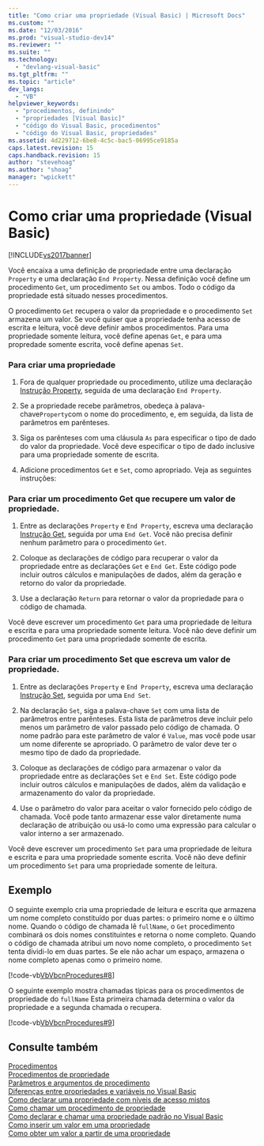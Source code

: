 ```yaml
---
title: "Como criar uma propriedade (Visual Basic) | Microsoft Docs"
ms.custom: ""
ms.date: "12/03/2016"
ms.prod: "visual-studio-dev14"
ms.reviewer: ""
ms.suite: ""
ms.technology: 
  - "devlang-visual-basic"
ms.tgt_pltfrm: ""
ms.topic: "article"
dev_langs: 
  - "VB"
helpviewer_keywords: 
  - "procedimentos, definindo"
  - "propriedades [Visual Basic]"
  - "código do Visual Basic, procedimentos"
  - "código do Visual Basic, propriedades"
ms.assetid: 4d229712-6be8-4c5c-bac5-06995ce9185a
caps.latest.revision: 15
caps.handback.revision: 15
author: "stevehoag"
ms.author: "shoag"
manager: "wpickett"
---
```

# Como criar uma propriedade (Visual Basic)
[!INCLUDE[vs2017banner](../../../../csharp/includes/vs2017banner.md)]

Você encaixa a uma definição de propriedade entre uma declaração `Property` e uma declaração `End Property`.  Nessa definição você define um procedimento `Get`, um procedimento `Set` ou ambos.  Todo o código da propriedade está situado nesses procedimentos.  
  
 O procedimento `Get` recupera o valor da propriedade e o procedimento `Set` armazena um valor.  Se você quiser que a propriedade tenha acesso de escrita e leitura, você deve definir ambos procedimentos.  Para uma propriedade somente leitura, você define apenas `Get`, e para uma propredade somente escrita, você define apenas `Set`.  
  
### Para criar uma propriedade  
  
1.  Fora de qualquer propriedade ou procedimento, utilize uma declaração [Instrução Property](../../../../visual-basic/language-reference/statements/property-statement.md), seguida de uma declaração `End Property`.  
  
2.  Se a propriedade recebe parâmetros, obedeça à palava\-chave`Property`com o nome do procedimento, e, em seguida, da lista de parâmetros em parênteses.  
  
3.  Siga os parênteses com uma cláusula `As` para especificar o tipo de dado do valor da propriedade.  Você deve especificar o tipo de dado inclusive para uma propriedade somente de escrita.  
  
4.  Adicione procedimentos `Get` e `Set`, como apropriado.  Veja as seguintes instruções:  
  
### Para criar um procedimento Get que recupere um valor de propriedade.  
  
1.  Entre as declarações `Property` e `End Property`, escreva uma declaração [Instrução Get](../../../../visual-basic/language-reference/statements/get-statement.md), seguida por uma `End Get`.  Você não precisa definir nenhum parâmetro para o procedimento `Get`.  
  
2.  Coloque as declarações de código para recuperar o valor da propriedade entre as declarações `Get` e `End Get`.  Este código pode incluir outros cálculos e manipulações de dados, além da geração e retorno do valor da propriedade.  
  
3.  Use a declaração `Return` para retornar o valor da propriedade para o código de chamada.  
  
 Você deve escrever um procedimento `Get` para uma propriedade de leitura e escrita e para uma propriedade somente leitura.  Você não deve definir um procedimento `Get` para uma propriedade somente de escrita.  
  
### Para criar um procedimento Set que escreva um valor de propriedade.  
  
1.  Entre as declarações `Property` e `End Property`, escreva uma declaração [Instrução Set](../../../../visual-basic/language-reference/statements/set-statement.md), seguida por uma `End Set`.  
  
2.  Na declaração `Set`, siga a palava\-chave `Set` com uma lista de parâmetros entre parênteses.  Esta lista de parâmetros deve incluir pelo menos um parâmetro de valor passado pelo código de chamada.  O nome padrão para este parâmetro de valor é `Value`, mas você pode usar um nome diferente se apropriado.  O parâmetro de valor deve ter o mesmo tipo de dado da propriedade.  
  
3.  Coloque as declarações de código para armazenar o valor da propriedade entre as declarações `Set` e `End Set`.  Este código pode incluir outros cálculos e manipulações de dados, além da validação e armazenamento do valor da propriedade.  
  
4.  Use o parâmetro do valor para aceitar o valor fornecido pelo código de chamada.  Você pode tanto armazenar esse valor diretamente numa declaração de atribuição ou usá\-lo como uma expressão para calcular o valor interno a ser armazenado.  
  
 Você deve escrever um procedimento `Set` para uma propriedade de leitura e escrita e para uma propriedade somente escrita.  Você não deve definir um procedimento `Set` para uma propriedade somente de leitura.  
  
## Exemplo  
 O seguinte exemplo cria uma propriedade de leitura e escrita que armazena um nome completo constituído por duas partes: o primeiro nome e o último nome.  Quando o código de chamada lê `fullName`, o `Get` procedimento combinará os dois nomes constituintes e retorna o nome completo.  Quando o código de chamada atribui um novo nome completo, o procedimento `Set` tenta dividi\-lo em duas partes.  Se ele não achar um espaço, armazena o nome completo apenas como o primeiro nome.  
  
 [!code-vb[VbVbcnProcedures#8](../../../../visual-basic/programming-guide/language-features/procedures/codesnippet/VisualBasic/how-to-create-a-property_1.vb)]  
  
 O seguinte exemplo mostra chamadas típicas para os procedimentos de propriedade do `fullName` Esta primeira chamada determina o valor da propriedade e a segunda chamada o recupera.  
  
 [!code-vb[VbVbcnProcedures#9](../../../../visual-basic/programming-guide/language-features/procedures/codesnippet/VisualBasic/how-to-create-a-property_2.vb)]  
  
## Consulte também  
 [Procedimentos](../../../../visual-basic/programming-guide/language-features/procedures/index.md)   
 [Procedimentos de propriedade](../../../../visual-basic/programming-guide/language-features/procedures/property-procedures.md)   
 [Parâmetros e argumentos de procedimento](../../../../visual-basic/programming-guide/language-features/procedures/procedure-parameters-and-arguments.md)   
 [Diferenças entre propriedades e variáveis no Visual Basic](../../../../visual-basic/programming-guide/language-features/procedures/differences-between-properties-and-variables.md)   
 [Como declarar uma propriedade com níveis de acesso mistos](../Topic/How%20to:%20Declare%20a%20Property%20with%20Mixed%20Access%20Levels%20\(Visual%20Basic\).md)   
 [Como chamar um procedimento de propriedade](../../../../visual-basic/programming-guide/language-features/procedures/how-to-call-a-property-procedure.md)   
 [Como declarar e chamar uma propriedade padrão no Visual Basic](../../../../visual-basic/programming-guide/language-features/procedures/how-to-declare-and-call-a-default-property.md)   
 [Como inserir um valor em uma propriedade](../../../../visual-basic/programming-guide/language-features/procedures/how-to-put-a-value-in-a-property.md)   
 [Como obter um valor a partir de uma propriedade](../Topic/How%20to:%20Get%20a%20Value%20from%20a%20Property%20\(Visual%20Basic\).md)